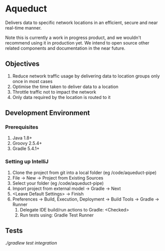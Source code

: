 # Aqueduct

Delivers data to specific network locations in an efficient, secure and near real-time manner.

Note this is currently a work in progress product, and we wouldn't recommend using it in production yet. We intend to open source other related components and documentation in the near future.

## Objectives

1. Reduce network traffic usage by delivering data to location groups only once in most cases
2. Optimise the time taken to deliver data to a location
3. Throttle traffic not to impact the network
4. Only data required by the location is routed to it

## Development Environment

### Prerequisites
1. Java 1.8+
2. Groovy 2.5.4+
3. Gradle 5.4.1+

### Setting up IntelliJ
1. Clone the project from git into a local folder (eg /code/aqueduct-pipe)
2. File -> New -> Project from Existing Sources
3. Select your folder (eg /code/aqueduct-pipe)
4. Import project from external model -> Gradle -> Next
5. &lt;Leave Default Settings&gt; -> Finish
6. Preferences -> Build, Execution, Deployment -> Build Tools -> Gradle -> Runner
   1. Delegate IDE build/run actions to Gradle: &lt;Checked&gt;
   2. Run tests using: Gradle Test Runner
 
 ## Tests
 _./gradlew test integration_
 
